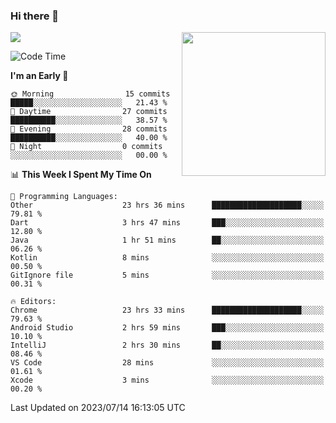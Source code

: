### Hi there 👋

![](https://metrics.lecoq.io/itaowu?template=classic&config.timezone=Asia%2FShanghai)
<img align='right' src="https://media.giphy.com/media/M9gbBd9nbDrOTu1Mqx/giphy.gif" width="230">

<!--START_SECTION:waka-->
![Code Time](http://img.shields.io/badge/Code%20Time-237%20hrs%2017%20mins-blue)

**I'm an Early 🐤** 

```text
🌞 Morning                15 commits          █████░░░░░░░░░░░░░░░░░░░░   21.43 % 
🌆 Daytime                27 commits          ██████████░░░░░░░░░░░░░░░   38.57 % 
🌃 Evening                28 commits          ██████████░░░░░░░░░░░░░░░   40.00 % 
🌙 Night                  0 commits           ░░░░░░░░░░░░░░░░░░░░░░░░░   00.00 % 
```


📊 **This Week I Spent My Time On** 

```text
💬 Programming Languages: 
Other                    23 hrs 36 mins      ████████████████████░░░░░   79.81 % 
Dart                     3 hrs 47 mins       ███░░░░░░░░░░░░░░░░░░░░░░   12.80 % 
Java                     1 hr 51 mins        ██░░░░░░░░░░░░░░░░░░░░░░░   06.26 % 
Kotlin                   8 mins              ░░░░░░░░░░░░░░░░░░░░░░░░░   00.50 % 
GitIgnore file           5 mins              ░░░░░░░░░░░░░░░░░░░░░░░░░   00.31 % 

🔥 Editors: 
Chrome                   23 hrs 33 mins      ████████████████████░░░░░   79.63 % 
Android Studio           2 hrs 59 mins       ███░░░░░░░░░░░░░░░░░░░░░░   10.10 % 
IntelliJ                 2 hrs 30 mins       ██░░░░░░░░░░░░░░░░░░░░░░░   08.46 % 
VS Code                  28 mins             ░░░░░░░░░░░░░░░░░░░░░░░░░   01.61 % 
Xcode                    3 mins              ░░░░░░░░░░░░░░░░░░░░░░░░░   00.20 % 
```


 Last Updated on 2023/07/14 16:13:05 UTC
<!--END_SECTION:waka-->

<!--
**itaowu/itaowu** is a ✨ _special_ ✨ repository because its `README.md` (this file) appears on your GitHub profile.

Here are some ideas to get you started:

- 🔭 I’m currently working on ...
- 🌱 I’m currently learning ...
- 👯 I’m looking to collaborate on ...
- 🤔 I’m looking for help with ...
- 💬 Ask me about ...
- 📫 How to reach me: ...
- 😄 Pronouns: ...
- ⚡ Fun fact: ...
-->
